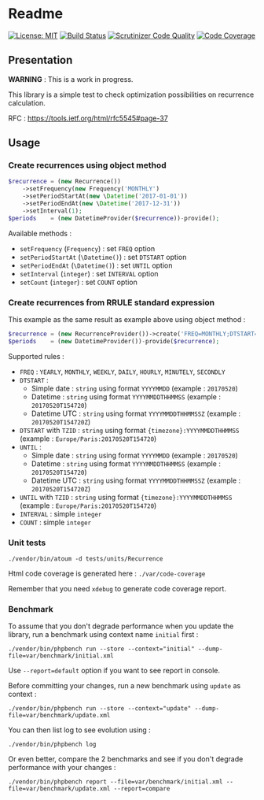# Readme
[![License: MIT](https://img.shields.io/badge/License-MIT-blue.svg)](https://opensource.org/licenses/MIT) 
[![Build Status](https://travis-ci.org/Samffy/recurrence.svg?branch=master)](https://travis-ci.org/Samffy/recurrence)
[![Scrutinizer Code Quality](https://scrutinizer-ci.com/g/Samffy/recurrence/badges/quality-score.png?b=master)](https://scrutinizer-ci.com/g/Samffy/recurrence/?branch=master)
[![Code Coverage](https://scrutinizer-ci.com/g/Samffy/recurrence/badges/coverage.png?b=master)](https://scrutinizer-ci.com/g/Samffy/recurrence/?branch=master)

## Presentation

**WARNING** : This is a work in progress.

This library is a simple test to check optimization possibilities on recurrence calculation. 

RFC : https://tools.ietf.org/html/rfc5545#page-37

## Usage

### Create recurrences using object method

```php
$recurrence = (new Recurrence())
    ->setFrequency(new Frequency('MONTHLY')
    ->setPeriodStartAt(new \Datetime('2017-01-01'))
    ->setPeriodEndAt(new \Datetime('2017-12-31'))
    ->setInterval(1);
$periods    = (new DatetimeProvider($recurrence))-provide();
```

Available methods :
- `setFrequency` (`Frequency`) : set `FREQ` option
- `setPeriodStartAt` (`\Datetime()`) : set `DTSTART` option
- `setPeriodEndAt` (`\Datetime()`) : set `UNTIL` option
- `setInterval` (`integer`) : set `INTERVAL` option
- `setCount` (`integer`) : set `COUNT` option

### Create recurrences from RRULE standard expression

This example as the same result as example above using object method :

```php
$recurrence = (new RecurrenceProvider())->create('FREQ=MONTHLY;DTSTART=20170101;UNTIL=20171231;INTERVAL=1');
$periods    = (new DatetimeProvider())-provide($recurrence);
```

Supported rules : 
- `FREQ` : `YEARLY`, `MONTHLY`, `WEEKLY`, `DAILY`, `HOURLY`, `MINUTELY`, `SECONDLY`
- `DTSTART` : 
    - Simple date : `string` using format `YYYYMMDD` (example : `20170520`)
    - Datetime : `string` using format `YYYYMMDDTHHMMSS` (example : `20170520T154720`)
    - Datetime UTC : `string` using format `YYYYMMDDTHHMMSSZ` (example : `20170520T154720Z`)
- `DTSTART` with `TZID` : `string` using format `{timezone}:YYYYMMDDTHHMMSS`  (example : `Europe/Paris:20170520T154720`)
- `UNTIL` : 
    - Simple date : `string` using format `YYYYMMDD` (example : `20170520`)
    - Datetime : `string` using format `YYYYMMDDTHHMMSS` (example : `20170520T154720`)
    - Datetime UTC : `string` using format `YYYYMMDDTHHMMSSZ` (example : `20170520T154720Z`)
- `UNTIL` with `TZID` : `string` using format `{timezone}:YYYYMMDDTHHMMSS`  (example : `Europe/Paris:20170520T154720`)
- `INTERVAL` : simple `integer`
- `COUNT` : simple `integer`

### Unit tests

```
./vendor/bin/atoum -d tests/units/Recurrence
```

Html code coverage is generated here : `./var/code-coverage`

Remember that you need `xdebug` to generate code coverage report.

### Benchmark

To assume that you don't degrade performance when you update the library, run a benchmark using context name `initial` first :

```
./vendor/bin/phpbench run --store --context="initial" --dump-file=var/benchmark/initial.xml
```

Use `--report=default` option if you want to see report in console.

Before committing your changes, run a new benchmark using `update` as context :

```
./vendor/bin/phpbench run --store --context="update" --dump-file=var/benchmark/update.xml
```

You can then list log to see evolution using : 

```
./vendor/bin/phpbench log
```

Or even better, compare the 2 benchmarks and see if you don't degrade performance with your changes :

```
./vendor/bin/phpbench report --file=var/benchmark/initial.xml --file=var/benchmark/update.xml --report=compare
```


